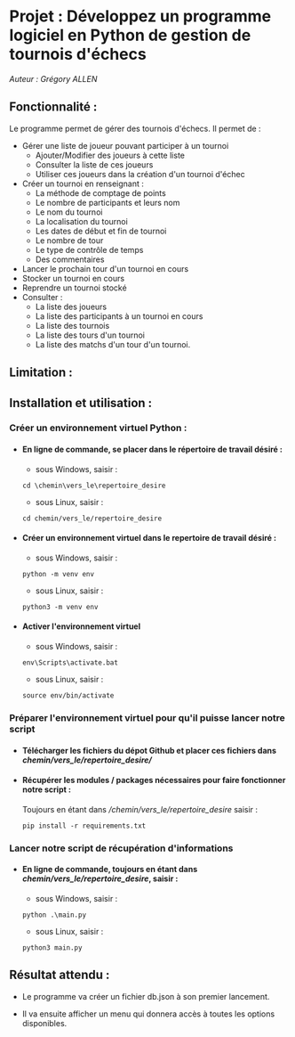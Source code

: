 # Projet : Développez un programme logiciel en Python de gestion de tournois d'échecs


*Auteur : Grégory ALLEN*

## Fonctionnalité : 

Le programme permet de gérer des tournois d'échecs.
Il permet de :
  - Gérer une liste de joueur pouvant participer à un tournoi
    - Ajouter/Modifier des joueurs à cette liste
    - Consulter la liste de ces joueurs
    - Utiliser ces joueurs dans la création d'un tournoi d'échec
  - Créer un tournoi en renseignant :
    - La méthode de comptage de points
    - Le nombre de participants et leurs nom
    - Le nom du tournoi
    - La localisation du tournoi
    - Les dates de début et fin de tournoi
    - Le nombre de tour
    - Le type de contrôle de temps
    - Des commentaires
  - Lancer le prochain tour d'un tournoi en cours
  - Stocker un tournoi en cours
  - Reprendre un tournoi stocké
  - Consulter :
    - La liste des joueurs
    - La liste des participants à un tournoi en cours
    - La liste des tournois
    - La liste des tours d'un tournoi
    - La liste des matchs d'un tour d'un tournoi.

## Limitation :

## Installation et utilisation :
  
### Créer un environnement virtuel Python : 
 
- #### En ligne de commande, se placer dans le répertoire de travail désiré :

  - sous Windows, saisir :

  `cd \chemin\vers_le\repertoire_desire` 

  - sous Linux, saisir :
   
  `cd chemin/vers_le/repertoire_desire`
     
- #### Créer un environnement virtuel dans le repertoire de travail désiré :
 
  - sous Windows, saisir :

  `python -m venv env`  

  - sous Linux, saisir :
   
  `python3 -m venv env`
   
- #### Activer l'environnement virtuel
       
  - sous Windows, saisir : 
       
  `env\Scripts\activate.bat`
       
  - sous Linux, saisir : 
      
  `source env/bin/activate`  

### Préparer l'environnement virtuel pour qu'il puisse lancer notre script

- #### Télécharger les fichiers du dépot Github et placer ces fichiers dans *chemin/vers_le/repertoire_desire/*  

- #### Récupérer les modules / packages nécessaires pour faire fonctionner notre script :
    
    Toujours en étant dans */chemin/vers_le/repertoire_desire* saisir :  
    
    `pip install -r requirements.txt`

### Lancer notre script de récupération d'informations  

- #### En ligne de commande, toujours en étant dans *chemin/vers_le/repertoire_desire*, saisir :

  - sous Windows, saisir :
       
  `python .\main.py`
       
  - sous Linux, saisir : 
      
  `python3 main.py`  
    
## Résultat attendu :  

- Le programme va créer un fichier db.json à son premier lancement.

- Il va ensuite afficher un menu qui donnera accès à toutes les options disponibles.
